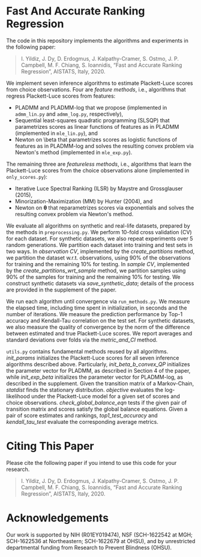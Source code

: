 # Fast And Accurate Ranking Regression

The code in this repository implements the algorithms and experiments in the following paper:
> I. Yildiz, J. Dy, D. Erdogmus, J. Kalpathy-Cramer, S. Ostmo, J. P. Campbell, M. F. Chiang, S. Ioannidis, “Fast and Accurate Ranking Regression”, AISTATS, Italy, 2020.

We implement seven inference algorithms to estimate Plackett-Luce scores from choice observations. Four are *feature methods*, i.e., algorithms that regress Plackett-Luce scores from features:  
- PLADMM and PLADMM-log that we propose (implemented in `admm_lin.py` and `admm_log.py`, respectively), 
- Sequential least-squares quadratic programming (SLSQP) that parametrizes scores as linear functions of features as in PLADMM (implemented in `mle_lin.py`), and
- Newton on \beta that parametrizes scores as logistic functions of features as in PLADMM-log and solves the resulting convex problem via Newton's method (implemented in `mle_exp.py`). 

The remaining three are *featureless methods*, i.e., algorithms that learn the Plackett-Luce scores from the choice observations alone (implemented in `only_scores.py`): 
- Iterative Luce Spectral Ranking (ILSR) by Maystre and Grossglauser (2015), 
- Minorization-Maximization (MM) by Hunter (2004), and 
- Newton on $\bm \theta$ that reparametrizes scores via exponentials and solves the resulting convex problem via Newton's method.

We evaluate all algorithms on synthetic and real-life datasets, prepared by the methods in `preprocessing.py`.  We perform 10-fold cross validation (CV) for each dataset. For synthetic datasets, we also repeat experiments over 5 random generations. We partition each dataset into training and test sets in two ways. In *observation CV*, implemented by the *create_partitions* method, we partition the dataset w.r.t. observations, using 90% of the observations for training and the remaining 10% for testing. In *sample CV*, implemented by the *create_partitions_wrt_sample* method, we partition samples using 90% of the samples for training and the remaining 10% for testing. We construct synthetic datasets via *save_synthetic_data*; details of the process are provided in the supplement of the paper. 

We run each algorithm until convergence via `run_methods.py`. We measure the elapsed time, including time spent in initialization, in seconds and the number of iterations. We measure the prediction performance by Top-1 accuracy and Kendall-Tau correlation on the test set. For synthetic datasets, we also measure the quality of convergence by the norm of the difference between estimated and true Plackett-Luce scores. We report averages and standard deviations over folds via the *metric_and_CI* method.

`utils.py` contains fundamental methods reused by all algorithms. *init_params* initializes the Plackett-Luce scores for all seven inference algorithms described above. Particularly, *init_beta_b_convex_QP* initializes the parameter vector for PLADMM, as described in Section 4 of the paper, while *init_exp_beta* initializes the parameter vector for PLADMM-log, as described in the supplement. Given the transition matrix of a Markov-Chain, *statdist* finds the stationary distribution. *objective* evaluates the log-likelihood under the Plackett-Luce model for a given set of scores and choice observations. *check_global_balance_eqn* tests if the given pair of transition matrix and scores satisfy the global balance equations. Given a pair of score estimates and rankings, *top1_test_accuracy* and *kendall_tau_test* evaluate the corresponding average metrics. 

# Citing This Paper
Please cite the following paper if you intend to use this code for your research.
> I. Yildiz, J. Dy, D. Erdogmus, J. Kalpathy-Cramer, S. Ostmo, J. P. Campbell, M. F. Chiang, S. Ioannidis, “Fast and Accurate Ranking Regression”, AISTATS, Italy, 2020.

# Acknowledgements
Our work is supported by NIH (R01EY019474), NSF (SCH-1622542 at MGH; SCH-1622536 at Northeastern; SCH-1622679 at OHSU), and by unrestricted departmental funding from Research to Prevent Blindness (OHSU).
